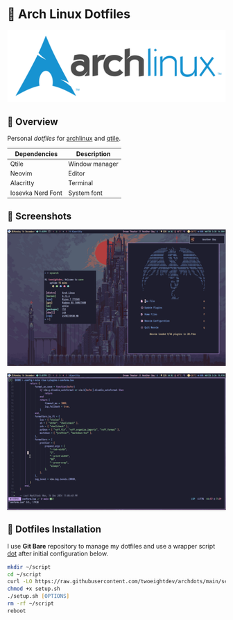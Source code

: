 # 🍚 Arch Linux Dotfiles

![archlinux_logo](.local/wallpapers/archlinux-logo.svg)

## 📔 Overview

Personal _dotfiles_ for [archlinux](https://archlinux.org/) and
[qtile](https://qtile.org/).

| **Dependencies**  | **Description** |
| ----------------- | --------------- |
| Qtile             | Window manager  |
| Neovim            | Editor          |
| Alacritty         | Terminal        |
| Iosevka Nerd Font | System font     |

## 📸 Screenshots

![screenshot01](.local/wallpapers/screenshot001.png)

![screenshot02](.local/wallpapers/screenshot002.png)

## 🚀 Dotfiles Installation

I use **Git Bare** repository to manage my dotfiles and use a wrapper script
[dot](.local/bin/dot) after initial configuration below.

```zsh
mkdir ~/script
cd ~/script
curl -LO https://raw.githubusercontent.com/twoeightdev/archdots/main/setup.sh
chmod +x setup.sh
./setup.sh [OPTIONS]
rm -rf ~/script
reboot
```
